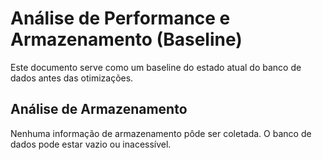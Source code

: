 # Análise de Performance e Armazenamento (Baseline)

Este documento serve como um baseline do estado atual do banco de dados antes das otimizações.

## Análise de Armazenamento

Nenhuma informação de armazenamento pôde ser coletada. O banco de dados pode estar vazio ou inacessível.
